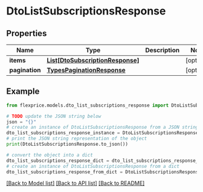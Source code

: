 # DtoListSubscriptionsResponse


## Properties

Name | Type | Description | Notes
------------ | ------------- | ------------- | -------------
**items** | [**List[DtoSubscriptionResponse]**](DtoSubscriptionResponse.md) |  | [optional] 
**pagination** | [**TypesPaginationResponse**](TypesPaginationResponse.md) |  | [optional] 

## Example

```python
from flexprice.models.dto_list_subscriptions_response import DtoListSubscriptionsResponse

# TODO update the JSON string below
json = "{}"
# create an instance of DtoListSubscriptionsResponse from a JSON string
dto_list_subscriptions_response_instance = DtoListSubscriptionsResponse.from_json(json)
# print the JSON string representation of the object
print(DtoListSubscriptionsResponse.to_json())

# convert the object into a dict
dto_list_subscriptions_response_dict = dto_list_subscriptions_response_instance.to_dict()
# create an instance of DtoListSubscriptionsResponse from a dict
dto_list_subscriptions_response_from_dict = DtoListSubscriptionsResponse.from_dict(dto_list_subscriptions_response_dict)
```
[[Back to Model list]](../README.md#documentation-for-models) [[Back to API list]](../README.md#documentation-for-api-endpoints) [[Back to README]](../README.md)


